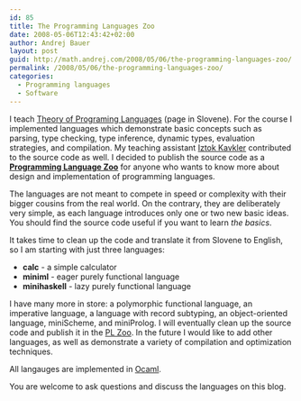 ```yaml
---
id: 85
title: The Programming Languages Zoo
date: 2008-05-06T12:43:42+02:00
author: Andrej Bauer
layout: post
guid: http://math.andrej.com/2008/05/06/the-programming-languages-zoo/
permalink: /2008/05/06/the-programming-languages-zoo/
categories:
  - Programming languages
  - Software
---
```

I teach [Theory of Programing Languages](http://ucilnica.fmf.uni-lj.si/course/view.php?id=4) (page in Slovene). For the course I implemented languages which demonstrate basic concepts such as parsing, type checking, type inference, dynamic types, evaluation strategies, and compilation. My teaching assistant [Iztok Kavkler](http://www.fmf.uni-lj.si/~kavkler/) contributed to the source code as well. I decided to publish the source code as a [**Programming Language Zoo**](http://www.andrej.com/plzoo/) for anyone who wants to know more about design and implementation of programming languages.  
<!--more-->

The languages are not meant to compete in speed or complexity with their bigger cousins from the real world. On the contrary, they are deliberately very simple, as each language introduces only one or two new basic ideas. You should find the source code useful if you want to learn _the basics_.

It takes time to clean up the code and translate it from Slovene to English, so I am starting with just three languages:

  * **calc** - a simple calculator
  * **miniml** - eager purely functional language
  * **minihaskell** - lazy purely functional language

I have many more in store: a polymorphic functional language, an imperative language, a language with record subtyping, an object-oriented language, miniScheme, and miniProlog. I will eventually clean up the source code and publish it in the [PL Zoo](http://www.andrej.com/plzoo/). In the future I would like to add other languages, as well as demonstrate a variety of compilation and optimization techniques.

All langauges are implemented in [Ocaml](http://www.ocaml.org/).

You are welcome to ask questions and discuss the languages on this blog.
